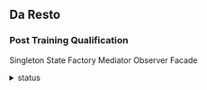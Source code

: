## Da Resto
### Post Training Qualification

Singleton
State
Factory
Mediator
Observer
Facade

<details> 
<summary>status</summary>
  (unfinished)
</details>
